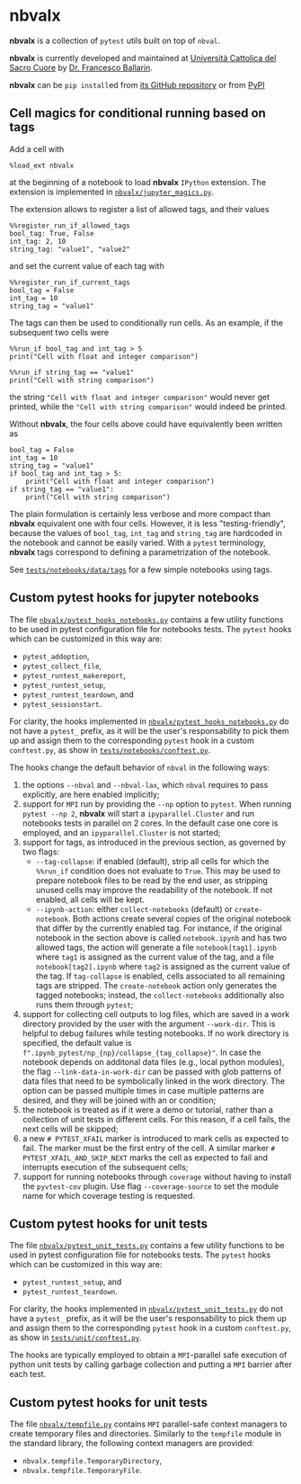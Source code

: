 # nbvalx

**nbvalx** is a collection of `pytest` utils built on top of `nbval`.

**nbvalx** is currently developed and maintained at [Università Cattolica del Sacro Cuore](https://www.unicatt.it/) by [Dr. Francesco Ballarin](https://www.francescoballarin.it).

**nbvalx** can be `pip install`ed from [its GitHub repository](https://github.com/multiphenics/nbvalx/) or from [PyPI](https://pypi.org/project/nbvalx/)

## Cell magics for conditional running based on tags
Add a cell with
```
%load_ext nbvalx
```
at the beginning of a notebook to load **nbvalx** `IPython` extension. The extension is implemented in [`nbvalx/jupyter_magics.py`](https://github.com/multiphenics/nbvalx/blob/main/nbvalx/jupyter_magics.py).

The extension allows to register a list of allowed tags, and their values
```
%%register_run_if_allowed_tags
bool_tag: True, False
int_tag: 2, 10
string_tag: "value1", "value2"
```
and set the current value of each tag with
```
%%register_run_if_current_tags
bool_tag = False
int_tag = 10
string_tag = "value1"
```

The tags can then be used to conditionally run cells. As an example, if the subsequent two cells were
```
%%run_if bool_tag and int_tag > 5
print("Cell with float and integer comparison")
```
```
%%run_if string_tag == "value1"
print("Cell with string comparison")
```
the string `"Cell with float and integer comparison"` would never get printed, while the `"Cell with string comparison"` would indeed be printed.

Without **nbvalx**, the four cells above could have equivalently been written as
```
bool_tag = False
int_tag = 10
string_tag = "value1"
if bool_tag and int_tag > 5:
    print("Cell with float and integer comparison")
if string_tag == "value1":
    print("Cell with string comparison")
```
The plain formulation is certainly less verbose and more compact than **nbvalx** equivalent one with four cells. However, it is less "testing-friendly", because the values of `bool_tag`, `int_tag` and `string_tag` are hardcoded in the notebook and cannot be easily varied. With a `pytest` terminology, **nbvalx** tags correspond to defining a parametrization of the notebook.

See [`tests/notebooks/data/tags`](https://github.com/multiphenics/nbvalx/blob/main/tests/notebooks/data/tags) for a few simple notebooks using tags.

## Custom pytest hooks for jupyter notebooks

The file [`nbvalx/pytest_hooks_notebooks.py`](https://github.com/multiphenics/nbvalx/blob/main/nbvalx/pytest_hooks_notebooks.py) contains a few utility functions to be used in pytest configuration file for notebooks tests.
The `pytest` hooks which can be customized in this way are:
* `pytest_addoption`,
* `pytest_collect_file`,
* `pytest_runtest_makereport`,
* `pytest_runtest_setup`,
* `pytest_runtest_teardown`, and
* `pytest_sessionstart`.

For clarity, the hooks implemented in [`nbvalx/pytest_hooks_notebooks.py`](https://github.com/multiphenics/nbvalx/blob/main/nbvalx/pytest_hooks_notebooks.py) do not have a `pytest_` prefix, as it will be the user's responsability to pick them up and assign them to the corresponding `pytest` hook in a custom `conftest.py`, as show in [`tests/notebooks/conftest.py`](https://github.com/multiphenics/nbvalx/blob/main/tests/notebooks/conftest.py).

The hooks change the default behavior of `nbval` in the following ways:
1. the options `--nbval` and `--nbval-lax`, which `nbval` requires to pass explicitly, are here enabled implicitly;
2. support for `MPI` run by providing the `--np` option to `pytest`. When running `pytest --np 2`, **nbvalx** will start a `ipyparallel.Cluster` and run notebooks tests in parallel on 2 cores. In the default case one core is employed, and an `ipyparallel.Cluster` is not started;
3. support for tags, as introduced in the previous section, as governed by two flags:
    * `--tag-collapse`: if enabled (default), strip all cells for which the `%%run_if` condition does not evaluate to `True`. This may be used to prepare notebook files to be read by the end user, as stripping unused cells may improve the readability of the notebook. If not enabled, all cells will be kept.
    * `--ipynb-action`: either `collect-notebooks` (default) or `create-notebook`. Both actions create several copies of the original notebook that differ by the currently enabled tag. For instance, if the original notebook in the section above is called `notebook.ipynb` and has two allowed tags, the action will generate a file `notebook[tag1].ipynb` where `tag1` is assigned as the current value of the tag, and a file `notebook[tag2].ipynb` where `tag2` is assigned as the current value of the tag. If `tag-collapse` is enabled, cells associated to all remaining tags are stripped. The `create-notebook` action only generates the tagged notebooks; instead, the `collect-notebooks` additionally also runs them through `pytest`;
4. support for collecting cell outputs to log files, which are saved in a work directory provided by the user with the argument `--work-dir`. This is helpful to debug failures while testing notebooks. If no work directory is specified, the default value is `f".ipynb_pytest/np_{np}/collapse_{tag_collapse}"`. In case the notebook depends on additonal data files (e.g., local python modules), the flag `--link-data-in-work-dir` can be passed with glob patterns of data files that need to be symbolically linked in the work directory. The option can be passed multiple times in case multiple patterns are desired, and they will be joined with an or condition;
5. the notebook is treated as if it were a demo or tutorial, rather than a collection of unit tests in different cells. For this reason, if a cell fails, the next cells will be skipped;
6. a new `# PYTEST_XFAIL` marker is introduced to mark cells as expected to fail. The marker must be the first entry of the cell. A similar marker `# PYTEST_XFAIL_AND_SKIP_NEXT` marks the cell as expected to fail and interrupts execution of the subsequent cells;
7. support for running notebooks through `coverage` without having to install the `pyvtest-cov` plugin. Use flag `--coverage-source` to set the module name for which coverage testing is requested.

## Custom pytest hooks for unit tests

The file [`nbvalx/pytest_unit_tests.py`](https://github.com/multiphenics/nbvalx/blob/main/nbvalx/pytest_unit_tests.py) contains a few utility functions to be used in pytest configuration file for notebooks tests.
The `pytest` hooks which can be customized in this way are:
* `pytest_runtest_setup`, and
* `pytest_runtest_teardown`.

For clarity, the hooks implemented in [`nbvalx/pytest_unit_tests.py`](https://github.com/multiphenics/nbvalx/blob/main/nbvalx/pytest_hooks_notebooks.py) do not have a `pytest_` prefix, as it will be the user's responsability to pick them up and assign them to the corresponding `pytest` hook in a custom `conftest.py`, as show in [`tests/unit/conftest.py`](https://github.com/multiphenics/nbvalx/blob/main/tests/unit/conftest.py).

The hooks are typically employed to obtain a `MPI`-parallel safe execution of python unit tests by calling garbage collection and putting a `MPI` barrier after each test.

## Custom pytest hooks for unit tests
The file [`nbvalx/tempfile.py`](https://github.com/multiphenics/nbvalx/blob/main/nbvalx/tempfile.py) contains `MPI` parallel-safe context managers to create temporary files and directories. Similarly to the `tempfile` module in the standard library, the following context managers are provided:
* `nbvalx.tempfile.TemporaryDirectory`,
* `nbvalx.tempfile.TemporaryFile`.
